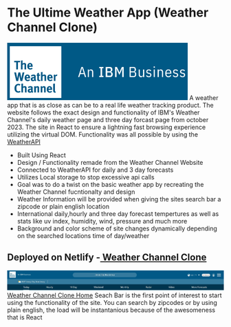 <h1>The Ultime Weather App (Weather Channel Clone)</h1>

<img src="public/readMeBanner.png">
A weather app that is as close as can be to a real life weather tracking product. The website follows the exact design and functionality of IBM's Weather Channel's daily weather page and three day forcast page from october 2023. The site in React to ensure a lightning fast browsing experience utilizing the virtual DOM. Functionality was all possible by using the <a href="https://www.weatherapi.com/">WeatherAPI</a>
<ul>
  <li>Built Using React</li>
  <li>Design / Functionality remade from the Weather Channel Website</li>
  <li>Connected to WeatherAPI for daily and 3 day forecasts</li>
  <li>Utilizes Local storage to stop excessive api calls</li>
  <li>Goal was to do a twist on the basic weather app by recreating the Weather Channel fucntionalty and design</li>
  <li>Weather Information will be provided when giving the sites search bar a zipcode or plain english location</li>
  <li>International daily,hourly and three day forecast tempertures as well as stats like uv index, humidity, wind, pressure and much more </li>
  <li>Background and color scheme of site changes dynamically depending on the searched locations time of day/weather</li>
</ul>

<h2>Deployed on Netlify -<a href="https://bejewelled-unicorn-5837be.netlify.app/"> Weather Channel Clone</a></h2>

<img src="public/Search Bar.jpeg
">
<br>
<a href="https://bejewelled-unicorn-5837be.netlify.app/">Weather Channel Clone Home</a>
Seach Bar is the first point of interest to start using the functionality of the site. You can search by zipcodes or by using plain english, the load will be instantanious because of the awesomeness that is React
